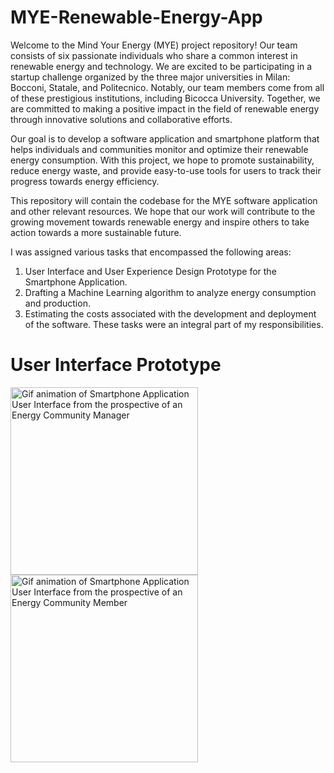 # MYE-Renewable-Energy-App
Welcome to the Mind Your Energy (MYE) project repository! Our team consists of six passionate individuals who share a common interest in renewable energy and technology. We are excited to be participating in a startup challenge organized by the three major universities in Milan: Bocconi, Statale, and Politecnico. Notably, our team members come from all of these prestigious institutions, including Bicocca University. Together, we are committed to making a positive impact in the field of renewable energy through innovative solutions and collaborative efforts.

Our goal is to develop a software application and smartphone platform that helps individuals and communities monitor and optimize their renewable energy consumption. With this project, we hope to promote sustainability, reduce energy waste, and provide easy-to-use tools for users to track their progress towards energy efficiency.

This repository will contain the codebase for the MYE software application and other relevant resources. We hope that our work will contribute to the growing movement towards renewable energy and inspire others to take action towards a more sustainable future.

I was assigned various tasks that encompassed the following areas:
1. User Interface and User Experience Design Prototype for the Smartphone Application.
2. Drafting a Machine Learning algorithm to analyze energy consumption and production.
3. Estimating the costs associated with the development and deployment of the software.
These tasks were an integral part of my responsibilities.

# User Interface Prototype
<p>
<img src="https://github.com/yoshovski/MYE-Renewable-Energy-App/blob/main/Resources/prototype_managers.gif" alt="Gif animation of Smartphone Application User Interface from the prospective of an Energy Community Manager" width="300px">
<img src="https://github.com/yoshovski/MYE-Renewable-Energy-App/blob/main/Resources/prototype_members.gif" alt="Gif animation of Smartphone Application User Interface from the prospective of an Energy Community Member" width="300px">
</p>
